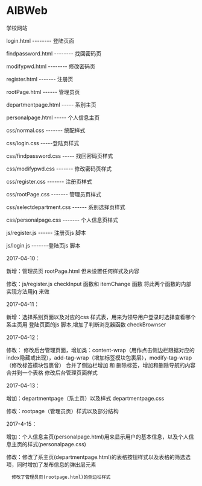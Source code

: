 ﻿# AIBWeb
学校网站

login.html -------- 登陆页面

findpassword.html -------- 找回密码页

modifypwd.html -------- 修改密码页

register.html ------- 注册页

rootPage.html ------ 管理员页

departmentpage.html ----- 系别主页

personalpage.html ----- 个人信息主页

css/normal.css ------- 统配样式

css/login.css -----登陆页样式

css/findpassword.css ----- 找回密码页样式

css/modifypwd.css ------- 修改密码页样式

css/register.css ------- 注册页样式

css/rootPage.css ------- 管理员页样式

css/selectdepartment.css ------ 系别选择页样式

css/personalpage.css ------- 个人信息页样式

js/register.js ------ 注册页js 脚本

js/login.js -------登陆页js 脚本



2017-04-10：

新增：管理员页 rootPage.html 但未设置任何样式及内容

修改：js/register.js   checkInput 函数和 itemChange 函数 将此两个函数的内部实现方法用jq 来做



2017-04-11：

新增：选择系别页面以及对应的css 样式表，用来为领导用户登录时选择查看哪个系主页用
      登陆页面的js 脚本,增加了判断浏览器函数 checkBrownser


2017-04-12：

修改：	修改后台管理页面，增加类：content-wrap（用作点击侧边栏跟据对应的index隐藏或出现），add-tag-wrap（增加标签模块包裹层），modify-tag-wrap（修改标签模块包裹曾）
	合并了侧边栏增加 和 删除标签，增加和删除导航的内容合并到一个表格
	修改后台管理页面样式

2017-04-13：

增加：departmentpage（系主页）以及样式 departmentpage.css

修改：rootpage（管理员页）样式以及部分结构

2017-4-15：

增加：个人信息主页(personalpage.html)用来显示用户的基本信息，以及个人信息主页的样式(personalpage.css)

修改：修改了系主页(departmentpage.html)的表格按钮样式以及表格的筛选选项，同时增加了发布信息的弹出层元素
	
      修改了管理员页(rootpage.html)的侧边栏样式